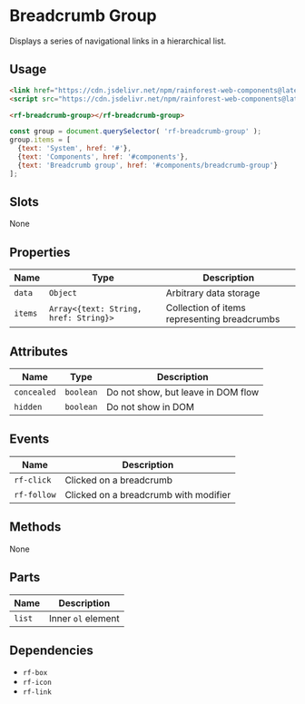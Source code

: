 # Breadcrumb Group

Displays a series of navigational links in a hierarchical list.

## Usage

``` html
<link href="https://cdn.jsdelivr.net/npm/rainforest-web-components@latest/rainforest.css" rel="stylesheet">
<script src="https://cdn.jsdelivr.net/npm/rainforest-web-components@latest/components/breadcrumb-group.js" type="module"></script>
```

``` html
<rf-breadcrumb-group></rf-breadcrumb-group>
```

``` javascript
const group = document.querySelector( 'rf-breadcrumb-group' );
group.items = [
  {text: 'System', href: '#'},
  {text: 'Components', href: '#components'},
  {text: 'Breadcrumb group', href: '#components/breadcrumb-group'}
];
```

## Slots

None

## Properties

| Name | Type | Description |
| --- | --- | --- |
| `data` | `Object` | Arbitrary data storage |
| `items` | `Array<{text: String, href: String}>` | Collection of items representing breadcrumbs |

## Attributes

| Name | Type | Description |
| --- | --- | --- |
| `concealed` | `boolean` | Do not show, but leave in DOM flow |      
| `hidden` | `boolean` | Do not show in DOM |

## Events

| Name | Description |
| --- | --- |
| `rf-click` | Clicked on a breadcrumb |
| `rf-follow` | Clicked on a breadcrumb with modifier |

## Methods

None

## Parts

| Name | Description |
| --- | --- |
| `list` | Inner `ol` element |

## Dependencies

- `rf-box`
- `rf-icon`
- `rf-link`
